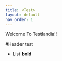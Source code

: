 ```yaml
---
title: <Test>
layout: default
nav_order: 1
---
```


  Welcome To Testlandia!!
  
  #Header test
  
  - List
  **bold**
